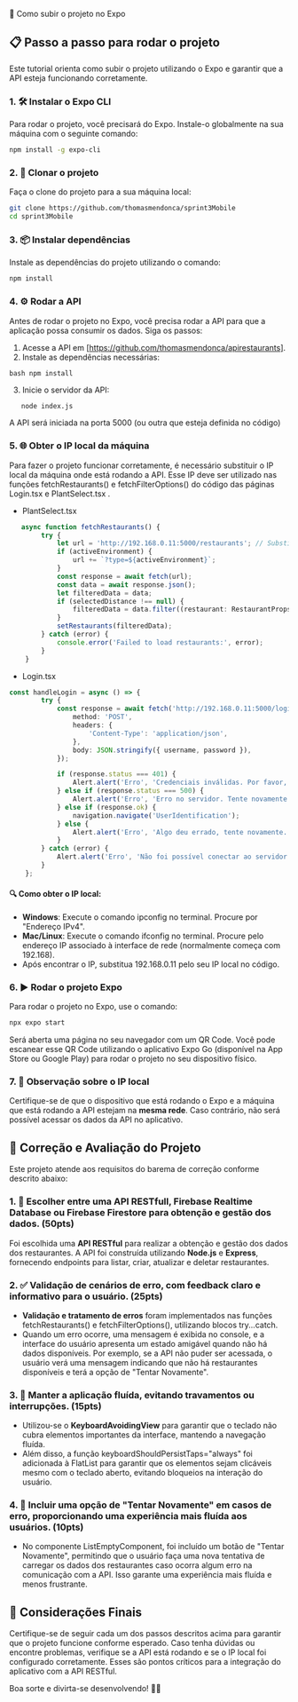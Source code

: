🚀 Como subir o projeto no Expo 

## 📋 Passo a passo para rodar o projeto

Este tutorial orienta como subir o projeto utilizando o Expo e garantir que a API esteja funcionando corretamente.

### 1. 🛠️ Instalar o Expo CLI

Para rodar o projeto, você precisará do Expo. Instale-o globalmente na sua máquina com o seguinte comando:

```bash
npm install -g expo-cli
```


### 2. 📂 Clonar o projeto

Faça o clone do projeto para a sua máquina local:

```bash
git clone https://github.com/thomasmendonca/sprint3Mobile
cd sprint3Mobile
```


### 3. 📦 Instalar dependências

Instale as dependências do projeto utilizando o comando:
``` bash
npm install
```


### 4. ⚙️ Rodar a API

Antes de rodar o projeto no Expo, você precisa rodar a API para que a aplicação possa consumir os dados. Siga os passos:

1. Acesse a API em [https://github.com/thomasmendonca/apirestaurants].
2. Instale as dependências necessárias:
   
`bash
   npm install`

3. Inicie o servidor da API:
   
```bash
   node index.js
```

   A API será iniciada na porta 5000 (ou outra que esteja definida no código)

### 5. 🌐 Obter o IP local da máquina


Para fazer o projeto funcionar corretamente, é necessário substituir o IP local da máquina onde está rodando a API. Esse IP deve ser utilizado nas funções fetchRestaurants() e fetchFilterOptions() do código das páginas Login.tsx e PlantSelect.tsx .
- PlantSelect.tsx
``` Typescript
   async function fetchRestaurants() {
        try {
            let url = 'http://192.168.0.11:5000/restaurants'; // Substitua 192.168.X.X pelo IP local da sua máquina
            if (activeEnvironment) {
                url += `?type=${activeEnvironment}`;
            }
            const response = await fetch(url);
            const data = await response.json();
            let filteredData = data;
            if (selectedDistance !== null) {
                filteredData = data.filter((restaurant: RestaurantProps) => restaurant.distance <= selectedDistance);
            }
            setRestaurants(filteredData);
        } catch (error) {
            console.error('Failed to load restaurants:', error);
        }
    }
```
- Login.tsx 
``` Typescript
const handleLogin = async () => {
        try {
            const response = await fetch('http://192.168.0.11:5000/login', { // Substitua 192.168.X.X pelo IP local da sua máquina
                method: 'POST',
                headers: {
                    'Content-Type': 'application/json',
                },
                body: JSON.stringify({ username, password }),
            });

            if (response.status === 401) {
                Alert.alert('Erro', 'Credenciais inválidas. Por favor, verifique seu nome de usuário e senha.');
            } else if (response.status === 500) {
                Alert.alert('Erro', 'Erro no servidor. Tente novamente mais tarde.');
            } else if (response.ok) {
                navigation.navigate('UserIdentification');
            } else {
                Alert.alert('Erro', 'Algo deu errado, tente novamente. Código de status: ' + response.status);
            }
        } catch (error) {
            Alert.alert('Erro', 'Não foi possível conectar ao servidor. Verifique sua conexão com a internet.');
        }
    };
```

#### 🔍 Como obter o IP local:
- **Windows**: Execute o comando ipconfig no terminal. Procure por "Endereço IPv4".
- **Mac/Linux**: Execute o comando ifconfig no terminal. Procure pelo endereço IP associado à interface de rede (normalmente começa com 192.168).
- Após encontrar o IP, substitua 192.168.0.11 pelo seu IP local no código.

### 6. ▶️ Rodar o projeto Expo

Para rodar o projeto no Expo, use o comando:

```bash
npx expo start
```

Será aberta uma página no seu navegador com um QR Code. Você pode escanear esse QR Code utilizando o aplicativo Expo Go (disponível na App Store ou Google Play) para rodar o projeto no seu dispositivo físico.

### 7. 📶 Observação sobre o IP local

Certifique-se de que o dispositivo que está rodando o Expo e a máquina que está rodando a API estejam na **mesma rede**. Caso contrário, não será possível acessar os dados da API no aplicativo.

## 🎯 Correção e Avaliação do Projeto

Este projeto atende aos requisitos do barema de correção conforme descrito abaixo:

### 1. 🔗 Escolher entre uma API RESTfull, Firebase Realtime Database ou Firebase Firestore para obtenção e gestão dos dados. (50pts)

Foi escolhida uma **API RESTful** para realizar a obtenção e gestão dos dados dos restaurantes. A API foi construída utilizando **Node.js** e **Express**, fornecendo endpoints para listar, criar, atualizar e deletar restaurantes.

### 2. ✅ Validação de cenários de erro, com feedback claro e informativo para o usuário. (25pts)

- **Validação e tratamento de erros** foram implementados nas funções fetchRestaurants() e fetchFilterOptions(), utilizando blocos try...catch.
- Quando um erro ocorre, uma mensagem é exibida no console, e a interface do usuário apresenta um estado amigável quando não há dados disponíveis. Por exemplo, se a API não puder ser acessada, o usuário verá uma mensagem indicando que não há restaurantes disponíveis e terá a opção de "Tentar Novamente".

### 3. 🌊 Manter a aplicação fluída, evitando travamentos ou interrupções. (15pts)

- Utilizou-se o **KeyboardAvoidingView** para garantir que o teclado não cubra elementos importantes da interface, mantendo a navegação fluída.
- Além disso, a função keyboardShouldPersistTaps="always" foi adicionada à FlatList para garantir que os elementos sejam clicáveis mesmo com o teclado aberto, evitando bloqueios na interação do usuário.

### 4. 🔄 Incluir uma opção de "Tentar Novamente" em casos de erro, proporcionando uma experiência mais fluída aos usuários. (10pts)

- No componente ListEmptyComponent, foi incluído um botão de "Tentar Novamente", permitindo que o usuário faça uma nova tentativa de carregar os dados dos restaurantes caso ocorra algum erro na comunicação com a API. Isso garante uma experiência mais fluída e menos frustrante.

## 📌 Considerações Finais

Certifique-se de seguir cada um dos passos descritos acima para garantir que o projeto funcione conforme esperado. Caso tenha dúvidas ou encontre problemas, verifique se a API está rodando e se o IP local foi configurado corretamente. Esses são pontos críticos para a integração do aplicativo com a API RESTful.

Boa sorte e divirta-se desenvolvendo! 🚀😊
